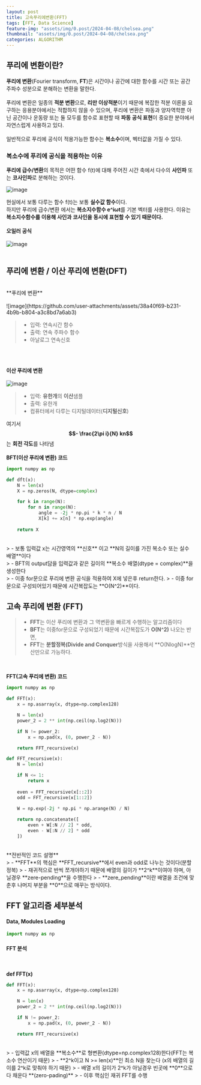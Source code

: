 ```yaml
---
layout: post
title: 고속푸리에변환(FFT)
tags: [FFT, Data Science]
feature-img: "assets/img/0.post/2024-04-08/chelsea.png"
thumbnail: "assets/img/0.post/2024-04-08/chelsea.png"
categories: ALGORITHM
---
```


## 푸리에 변환이란?

**푸리에 변환**(Fourier transform, **FT**)은 시간이나 공간에 대한 함수를 시간 또는 공간 주파수 성분으로 분해하는 변환을 말한다.<br>
<br>
푸리에 변환은 일종의 **적분 변환**으로, **리만 이상적분**이기 때문에 복잡한 적분 이론을 요구하는 응용분야에서는 적합하지 않을 수 있으며, 푸리에 변환은 파동과 양자역학뿐 아닌 공간이나 운동량 또는 둘 모두를 함수로 표현할 때 **파동 공식 표현**이 중요한 분야에서 자연스럽게 사용하고 있다. <br>
<br>
일반적으로 푸리에 공식이 적용가능한 함수는 **복소수**이며, 벡터값을 가질 수 있다.

### **복소수**에 푸리에 공식을 적용하는 이유

**푸리에 급수/변환**의 목적은 어떤 함수 f(t)에 대해 주어진 시간 축에서 다수의 **사인파** 또는 **코사인파**로 분해하는 것이다.

![image](https://github.com/user-attachments/assets/ba9ba893-c23f-4c72-a275-0439d2762118)


현실에서 보통 다루는 함수 f(t)는 보통 **실수값 함수**이다. <br>
하지만 푸리에 급수/변환 에서는 **복소지수함수 e^iωt**를 기본 벡터를 사용한다. 이유는 **복소지수함수를 이용해 사인과 코사인을 동시에 표현할 수 있기 때문이다.**
<br>
<br>
**오일러 공식** <br>
<br>
![image](https://github.com/user-attachments/assets/e6106ebc-8faf-4216-888d-e9c57a188bca)
<br>
<br>
## 푸리에 변환 / 이산 푸리에 변환(DFT)
<br>
**푸리에 변환** <br>
<br>
![image](https://github.com/user-attachments/assets/38a40f69-b231-4b9b-b804-a3c8bd7a6ab3) <br>

> - 입력: 연속시간 함수
> - 출력: 연속 주파수 함수
> - 아날로그 연속신호
<br>
<br>

**이산 푸리에 변환** <br>
<br>
![image](https://github.com/user-attachments/assets/e424924c-3aaf-472e-9fcc-2ae2744001a9)

> - 입력: **유한개**의 **이산**샘플
> - 출력: 유한개
> -  컴퓨터에서 다루는 디지털데이터(**디지털신호**)

여기서 **$$- \frac{2\pi i}{N} kn$$** 는 **회전 각도**를 나타냄
<br>
<br>
**BFT(이산 푸리에 변환) 코드**
<br>
```python
import numpy as np

def dft(x):
    N = len(x)
    X = np.zeros(N, dtype=complex)

    for k in range(N):
        for n in range(N):
            angle = -2j * np.pi * k * n / N
            X[k] += x[n] * np.exp(angle)
    
    return X
```
<br>
> - 보통 입력값 x는 시간영역의 **신호** 이고 **N의 길이를 가진 복소수 또는 실수 배열**이다<br>
> - BFT의 output담을 입력값과 같은 길이의 **복소수 배열(dtype = complex)**을 생성한다<br>
> - 이중 for문으로 푸리에 변환 공식을 적용하여 X에 넣은후 return한다.
> - 이중 for문으로 구성되어있기 때문에 시간복잡도는 **O(N^2)**이다.


## 고속 푸리에 변환 (FFT)<br>
> - **FFT**는 이산 푸리에 변환과 그 역변환을 빠르게 수행하는 알고리즘이다<br>
> - **BFT**는 이중for문으로 구성되었기 때문에 시간복잡도가 **O(N^2)** 나오는 반면,<br>
> - **FFT**는 **분할정복(Divide and Conquer**방식을 사용해서 **O(NlogN)**연산만으로 가능하다.
<br>

**FFT(고속 푸리에 변환) 코드**
<br>

```python
import numpy as np

def FFT(x):
    x = np.asarray(x, dtype=np.complex128)

    N = len(x)
    power_2 = 2 ** int(np.ceil(np.log2(N)))

    if N != power_2:
        x = np.pad(x, (0, power_2 - N))

    return FFT_recursive(x)

def FFT_recursive(x):
    N = len(x)

    if N <= 1:
        return x
    
    even = FFT_recursive(x[::2])
    odd = FFT_recursive(x[1::2])

    W = np.exp(-2j * np.pi * np.arange(N) / N)
    
    return np.concatenate([
        even + W[:N // 2] * odd,
        even - W[:N // 2] * odd
    ])
```
<br> 
**전반적인 코드 설명**<br>
> - **FFT**의 핵심은 **FFT_recursive**에서 even과 odd로 나누는 것이다(분할정복)
> - 재귀적으로 반씩 쪼개야하기 때문에 배열의 길이가 **2^k**이여야 하며, 아닐경우 **zere-pending**을 수행한다
> - **zere_pending**이란 배열을 조건에 맞춘후 나머지 부분을 **0**으로 매꾸는 방식이다.
<br>

## FFT 알고리즘 세부분석

#### Data, Modules Loading

```python
import numpy as np
```

#### FFT 분석
<br>

**def FFT(x)**<br>

```python
def FFT(x):
    x = np.asarray(x, dtype=np.complex128)

    N = len(x)
    power_2 = 2 ** int(np.ceil(np.log2(N)))

    if N != power_2:
        x = np.pad(x, (0, power_2 - N))

    return FFT_recursive(x)
```
<br>
> - 입력값 x의 배열을 **복소수**로 형변환(dtype=np.complex128)한다(FFT는 복소수 연산이기 때문)
> - **2^k이고 N >= len(x)**인 최소 N을 찾는다 (x의 배열의 길이를 2^k로 맞춰야 하기 때문)
> - 배열 x의 길이가 2^k가 아닐경우 빈곳에 **0**으로 다 채운다 **(zero-pading)**
> - 이후 핵심인 재귀 FFT를 수행


















